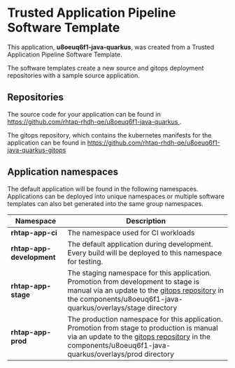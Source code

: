 # Trusted Application Pipeline Software Template

This application, **u8oeuq6f1-java-quarkus**, was created from a Trusted Application Pipeline Software Template.

The software templates create a new source and gitops deployment repositories with a sample source application. 

## Repositories

The source code for your application can be found in [https://github.com/rhtap-rhdh-qe/u8oeuq6f1-java-quarkus ](https://github.com/rhtap-rhdh-qe/u8oeuq6f1-java-quarkus ).
 
The gitops repository, which contains the kubernetes manifests for the application can be found in 
[https://github.com/rhtap-rhdh-qe/u8oeuq6f1-java-quarkus-gitops ](https://github.com/rhtap-rhdh-qe/u8oeuq6f1-java-quarkus-gitops ) 

## Application namespaces 

The default application will be found in the following namespaces. Applications can be deployed into unique namespaces or multiple software templates can also bet generated into the same group namespaces.  

|  Namespace   |  Description   |  
| -------- | -------- |
| **rhtap-app-ci** | The namespace used for CI workloads |
| **rhtap-app-development** | The default application during development. Every build will be deployed to this namespace for testing. |
| **rhtap-app-stage** | The staging namespace for this application. Promotion from development to stage is manual via an update to the [gitops repository](https://github.com/rhtap-rhdh-qe/u8oeuq6f1-java-quarkus-gitops ) in the components/u8oeuq6f1-java-quarkus/overlays/stage directory |
| **rhtap-app-prod** | The production namespace for this application. Promotion from stage to production is manual via an update to the [gitops repository](https://github.com/rhtap-rhdh-qe/u8oeuq6f1-java-quarkus-gitops ) in the components/u8oeuq6f1-java-quarkus/overlays/prod directory |
